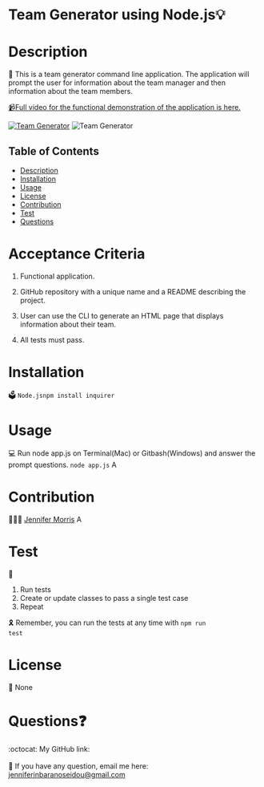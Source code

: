 
# Team Generator using Node.js💡
  
  
  
  # Description
  📝 This is a team generator command line application. The application will prompt the user for information about the team manager and then information about the team members.
<p>
<a href="https://youtu.be/KDYLwKzrlbc" rel="nofollow"><g-emoji class="g-emoji" alias="video_camera" fallback-src="https://github.githubassets.com/images/icons/emoji/unicode/1f4f9.png">📹</g-emoji>Full video for the functional demonstration of the application is here.</a>
   
<a target="_blank" rel="noopener noreferrer" href="/jmorris107/Template-Engine---Employee-Summary.github.io/blob/main/src/team.generator.gif"><img src="/jmorris107/Template-Engine---Employee-Summary.github.io/raw/main/src/team.generator.gif" alt="Team Generator" style="max-width:100%;"></a>
    <img src="/jmorris107/Template-Engine---Employee-Summary.github.io/raw/main/src/team.generator.gif" alt="Team Generator" style="max-width:100%;"></a></p>

  ## Table of Contents
  - [Description](#description)
  - [Installation](#installation)
  - [Usage](#usage)
  - [License](#license)
  - [Contribution](#contribution)
  - [Test](#test)
  - [Questions](#questions)

 # Acceptance Criteria
1. Functional application.
2. GitHub repository with a unique name and a README describing the project.
3. User can use the CLI to generate an HTML page that displays information about      their team.

4. All tests must pass.


  # Installation
  🗳 <code>Node.js</code><code>npm install inquirer</code>
  # Usage
  💻 Run node app.js on Terminal(Mac) or Gitbash(Windows) and answer the prompt questions. <code>node app.js</code>
  A
  # Contribution
  👩🏻‍💻 <a href="https://github.com/jmorris107">Jennifer Morris</a>
  A
  # Test
  🧩
1. Run tests
2. Create or update classes to pass a single test case
3. Repeat

🎗 Remember, you can run the tests at any time with <code>npm run test</code>
  
  # License
  🚀
  None

  # Questions❓
  :octocat: My GitHub link: [](https://github.com/)<br />
  <br />
   📩 If you have any question, email me here: jenniferinbaranoseidou@gmail.com<br /><br />
